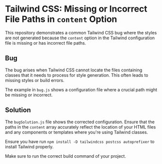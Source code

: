 # Tailwind CSS: Missing or Incorrect File Paths in `content` Option

This repository demonstrates a common Tailwind CSS bug where the styles are not generated because the `content` option in the Tailwind configuration file is missing or has incorrect file paths.

## Bug

The bug arises when Tailwind CSS cannot locate the files containing classes that it needs to process for style generation. This often leads to missing styles or build errors.

The example in `bug.js` shows a configuration file where a crucial path might be missing or incorrect.

## Solution

The `bugSolution.js` file shows the corrected configuration.  Ensure that the paths in the `content` array accurately reflect the location of your HTML files and any components or templates where you're using Tailwind classes.

Ensure you have run `npm install -D tailwindcss postcss autoprefixer` to install Tailwind properly.

Make sure to run the correct build command of your project.